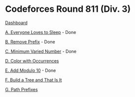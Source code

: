 # Codeforces Round 811 (Div. 3)

[Dashboard](https://codeforces.com/contest/1714)

[A. Everyone Loves to Sleep](https://codeforces.com/contest/1714/problem/A) - Done

[B. Remove Prefix](https://codeforces.com/contest/1714/problem/B) - Done

[C. Minimum Varied Number](https://codeforces.com/contest/1714/problem/C) - Done

[D. Color with Occurrences](https://codeforces.com/contest/1714/problem/D)

[E. Add Modulo 10](https://codeforces.com/contest/1714/problem/E) - Done

[F. Build a Tree and That Is It](https://codeforces.com/contest/1714/problem/F)

[G. Path Prefixes](https://codeforces.com/contest/1714/problem/G)
